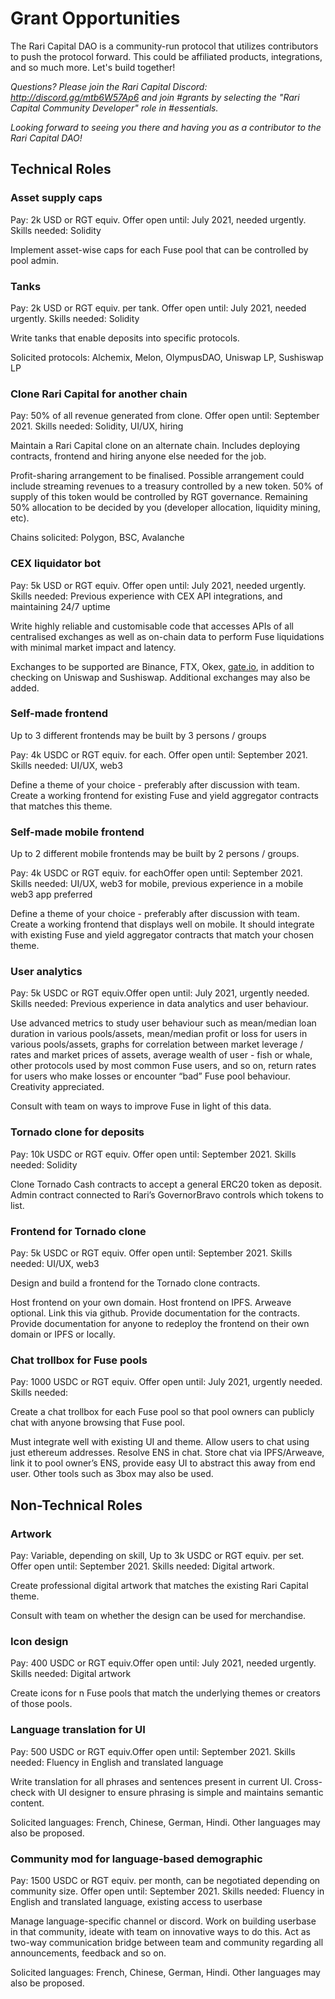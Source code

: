 # Grant Opportunities

The Rari Capital DAO is a community-run protocol that utilizes contributors to push the protocol forward. This could be affiliated products, integrations, and so much more. Let's build together!

_Questions? Please join the Rari Capital Discord: http://discord.gg/mtb6W57Ap6 and join #grants by selecting the "Rari Capital Community Developer" role in #essentials._

_Looking forward to seeing you there and having you as a contributor to the Rari Capital DAO!_

## Technical Roles

### Asset supply caps

Pay: 2k USD or RGT equiv. Offer open until: July 2021, needed urgently. Skills needed: Solidity

Implement asset-wise caps for each Fuse pool that can be controlled by pool admin.

### Tanks

Pay: 2k USD or RGT equiv. per tank. Offer open until: July 2021, needed urgently. Skills needed: Solidity

Write tanks that enable deposits into specific protocols.

Solicited protocols: Alchemix, Melon, OlympusDAO, Uniswap LP, Sushiswap LP

### Clone Rari Capital for another chain

Pay: 50% of all revenue generated from clone. Offer open until: September 2021. Skills needed: Solidity, UI/UX, hiring

Maintain a Rari Capital clone on an alternate chain. Includes deploying contracts, frontend and hiring anyone else needed for the job.

Profit-sharing arrangement to be finalised. Possible arrangement could include streaming revenues to a treasury controlled by a new token. 50% of supply of this token would be controlled by RGT governance. Remaining 50% allocation to be decided by you (developer allocation, liquidity mining, etc).

Chains solicited: Polygon, BSC, Avalanche

### CEX liquidator bot

Pay: 5k USD or RGT equiv. Offer open until: July 2021, needed urgently. Skills needed: Previous experience with CEX API integrations, and maintaining 24/7 uptime

Write highly reliable and customisable code that accesses APIs of all centralised exchanges as well as on-chain data to perform Fuse liquidations with minimal market impact and latency.

Exchanges to be supported are Binance, FTX, Okex, [gate.io](http://gate.io/), in addition to checking on Uniswap and Sushiswap. Additional exchanges may also be added.

### Self-made frontend

Up to 3 different frontends may be built by 3 persons / groups

Pay: 4k USDC or RGT equiv. for each. Offer open until: September 2021. Skills needed: UI/UX, web3

Define a theme of your choice - preferably after discussion with team. Create a working frontend for existing Fuse and yield aggregator contracts that matches this theme.

### Self-made mobile frontend

Up to 2 different mobile frontends may be built by 2 persons / groups.

Pay: 4k USDC or RGT equiv. for eachOffer open until: September 2021. Skills needed: UI/UX, web3 for mobile, previous experience in a mobile web3 app preferred

Define a theme of your choice - preferably after discussion with team. Create a working frontend that displays well on mobile. It should integrate with existing Fuse and yield aggregator contracts that match your chosen theme.

### User analytics

Pay: 5k USDC or RGT equiv.Offer open until: July 2021, urgently needed. Skills needed: Previous experience in data analytics and user behaviour.

Use advanced metrics to study user behaviour such as mean/median loan duration in various pools/assets, mean/median profit or loss for users in various pools/assets, graphs for correlation between market leverage / rates and market prices of assets, average wealth of user - fish or whale, other protocols used by most common Fuse users, and so on, return rates for users who make losses or encounter “bad” Fuse pool behaviour. Creativity appreciated.

Consult with team on ways to improve Fuse in light of this data.

### Tornado clone for deposits

Pay: 10k USDC or RGT equiv. Offer open until: September 2021. Skills needed: Solidity

Clone Tornado Cash contracts to accept a general ERC20 token as deposit. Admin contract connected to Rari’s GovernorBravo controls which tokens to list.

### Frontend for Tornado clone

Pay: 5k USDC or RGT equiv. Offer open until: September 2021. Skills needed: UI/UX, web3

Design and build a frontend for the Tornado clone contracts.

Host frontend on your own domain. Host frontend on IPFS. Arweave optional. Link this via github. Provide documentation for the contracts. Provide documentation for anyone to redeploy the frontend on their own domain or IPFS or locally.

### Chat trollbox for Fuse pools

Pay: 1000 USDC or RGT equiv. Offer open until: July 2021, urgently needed. Skills needed:

Create a chat trollbox for each Fuse pool so that pool owners can publicly chat with anyone browsing that Fuse pool.

Must integrate well with existing UI and theme. Allow users to chat using just ethereum addresses. Resolve ENS in chat. Store chat via IPFS/Arweave, link it to pool owner’s ENS, provide easy UI to abstract this away from end user. Other tools such as 3box may also be used.

## Non-Technical Roles

### Artwork

Pay: Variable, depending on skill, Up to 3k USDC or RGT equiv. per set. Offer open until: September 2021. Skills needed: Digital artwork.

Create professional digital artwork that matches the existing Rari Capital theme.

Consult with team on whether the design can be used for merchandise.

### Icon design

Pay: 400 USDC or RGT equiv.Offer open until: July 2021, needed urgently. Skills needed: Digital artwork

Create icons for n Fuse pools that match the underlying themes or creators of those pools.

### Language translation for UI

Pay: 500 USDC or RGT equiv.Offer open until: September 2021. Skills needed: Fluency in English and translated language

Write translation for all phrases and sentences present in current UI. Cross-check with UI designer to ensure phrasing is simple and maintains semantic content.

Solicited languages: French, Chinese, German, Hindi. Other languages may also be proposed.

### Community mod for language-based demographic

Pay: 1500 USDC or RGT equiv. per month, can be negotiated depending on community size. Offer open until: September 2021. Skills needed: Fluency in English and translated language, existing access to userbase

Manage language-specific channel or discord. Work on building userbase in that community, ideate with team on innovative ways to do this. Act as two-way communication bridge between team and community regarding all announcements, feedback and so on.

Solicited languages: French, Chinese, German, Hindi. Other languages may also be proposed.
